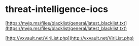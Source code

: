# threat-intelligence-iocs


[https://myip.ms/files/blacklist/general/latest_blacklist.txt](https://myip.ms/files/blacklist/general/latest_blacklist.txt)

[http://vxvault.net/ViriList.php](http://vxvault.net/ViriList.php)
